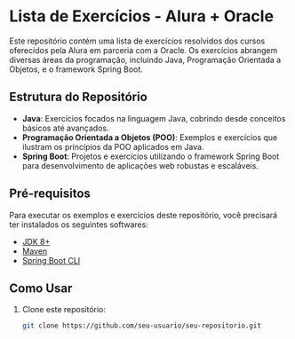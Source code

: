 # Lista de Exercícios - Alura + Oracle

Este repositório contém uma lista de exercícios resolvidos dos cursos oferecidos pela Alura em parceria com a Oracle. Os exercícios abrangem diversas áreas da programação, incluindo Java, Programação Orientada a Objetos, e o framework Spring Boot.

## Estrutura do Repositório

- **Java**: Exercícios focados na linguagem Java, cobrindo desde conceitos básicos até avançados.
- **Programação Orientada a Objetos (POO)**: Exemplos e exercícios que ilustram os princípios da POO aplicados em Java.
- **Spring Boot**: Projetos e exercícios utilizando o framework Spring Boot para desenvolvimento de aplicações web robustas e escaláveis.

## Pré-requisitos

Para executar os exemplos e exercícios deste repositório, você precisará ter instalados os seguintes softwares:

- [JDK 8+](https://www.oracle.com/java/technologies/javase-jdk11-downloads.html)
- [Maven](https://maven.apache.org/install.html)
- [Spring Boot CLI](https://docs.spring.io/spring-boot/docs/current/reference/html/getting-started.html#getting-started-installing-spring-boot)

## Como Usar

1. Clone este repositório:
   ```bash
   git clone https://github.com/seu-usuario/seu-repositorio.git
